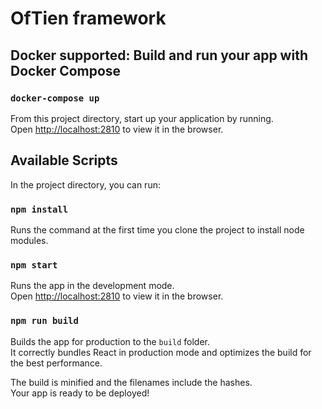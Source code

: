 # OfTien framework

## Docker supported: Build and run your app with Docker Compose

### `docker-compose up`

From this project directory, start up your application by running.<br>
Open [http://localhost:2810](http://localhost:2810) to view it in the browser.

## Available Scripts

In the project directory, you can run:

### `npm install`

Runs the command at the first time you clone the project to install node modules.<br>

### `npm start`

Runs the app in the development mode.<br>
Open [http://localhost:2810](http://localhost:2810) to view it in the browser.

### `npm run build`

Builds the app for production to the `build` folder.<br>
It correctly bundles React in production mode and optimizes the build for the best performance.

The build is minified and the filenames include the hashes.<br>
Your app is ready to be deployed!
